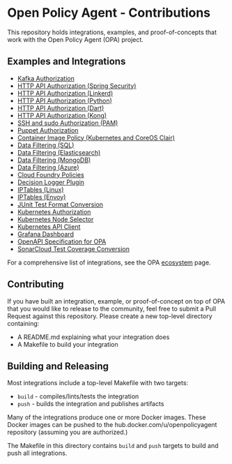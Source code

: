 # Open Policy Agent - Contributions

This repository holds integrations, examples, and proof-of-concepts that work with the Open Policy Agent (OPA) project.

## Examples and Integrations

- [Kafka Authorization](./kafka_authorizer)
- [HTTP API Authorization (Spring Security)](./spring_authz)
- [HTTP API Authorization (Linkerd)](./linkerd_authz)
- [HTTP API Authorization (Python)](./api_authz)
- [HTTP API Authorization (Dart)](./dart_authz)
- [HTTP API Authorization (Kong)](./kong_api_authz)
- [SSH and sudo Authorization (PAM)](./pam_opa)
- [Puppet Authorization](./puppet_example)
- [Container Image Policy (Kubernetes and CoreOS Clair)](./image_enforcer)
- [Data Filtering (SQL)](./data_filter_example)
- [Data Filtering (Elasticsearch)](./data_filter_elasticsearch)
- [Data Filtering (MongoDB)](./data_filter_mongodb)
- [Data Filtering (Azure)](./data_filter_azure)
- [Cloud Foundry Policies](./cloud_foundry)
- [Decision Logger Plugin](./decision_logger_plugin_example)
- [IPTables (Linux)](./opa-iptables)
- [IPTables (Envoy)](./envoy_iptables)
- [JUnit Test Format Conversion](./junit)
- [Kubernetes Authorization](./k8s_authorization)
- [Kubernetes Node Selector](./k8s_node_selector)
- [Kubernetes API Client](./k8s_api_client)
- [Grafana Dashboard](./grafana-dashboard)
- [OpenAPI Specification for OPA](./open_api)
- [SonarCloud Test Coverage Conversion](./sonarcloud)

For a comprehensive list of integrations, see the OPA [ecosystem](https://www.openpolicyagent.org/docs/latest/ecosystem/) page.

## Contributing

If you have built an integration, example, or proof-of-concept on top of OPA that you would like to release to the community, feel free to submit a Pull Request against this repository. Please create a new top-level directory containing:

- A README.md explaining what your integration does
- A Makefile to build your integration

## Building and Releasing

Most integrations include a top-level Makefile with two targets:

* `build` - compiles/lints/tests the integration
* `push` - builds the integration and publishes artifacts

Many of the integrations produce one or more Docker images. These Docker images can be pushed to the hub.docker.com/u/openpolicyagent repository (assuming you are authorized.)

The Makefile in this directory contains `build` and `push` targets to build and push all integrations.
